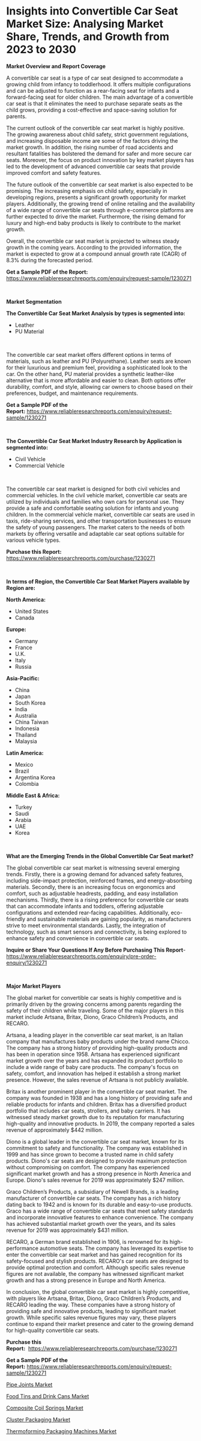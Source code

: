 <p><h1>Insights into Convertible Car Seat Market Size: Analysing Market Share, Trends, and Growth from 2023 to 2030</h1></p><p><strong>Market Overview and Report Coverage</strong></p>
<p><p>A convertible car seat is a type of car seat designed to accommodate a growing child from infancy to toddlerhood. It offers multiple configurations and can be adjusted to function as a rear-facing seat for infants and a forward-facing seat for older children. The main advantage of a convertible car seat is that it eliminates the need to purchase separate seats as the child grows, providing a cost-effective and space-saving solution for parents.</p><p>The current outlook of the convertible car seat market is highly positive. The growing awareness about child safety, strict government regulations, and increasing disposable income are some of the factors driving the market growth. In addition, the rising number of road accidents and resultant fatalities has bolstered the demand for safer and more secure car seats. Moreover, the focus on product innovation by key market players has led to the development of advanced convertible car seats that provide improved comfort and safety features.</p><p>The future outlook of the convertible car seat market is also expected to be promising. The increasing emphasis on child safety, especially in developing regions, presents a significant growth opportunity for market players. Additionally, the growing trend of online retailing and the availability of a wide range of convertible car seats through e-commerce platforms are further expected to drive the market. Furthermore, the rising demand for luxury and high-end baby products is likely to contribute to the market growth.</p><p>Overall, the convertible car seat market is projected to witness steady growth in the coming years. According to the provided information, the market is expected to grow at a compound annual growth rate (CAGR) of 8.3% during the forecasted period.</p></p>
<p><strong>Get a Sample PDF of the Report:</strong> <a href="https://www.reliableresearchreports.com/enquiry/request-sample/1230271">https://www.reliableresearchreports.com/enquiry/request-sample/1230271</a></p>
<p>&nbsp;</p>
<p><strong>Market Segmentation</strong></p>
<p><strong>The Convertible Car Seat Market Analysis by types is segmented into:</strong></p>
<p><ul><li>Leather</li><li>PU Material</li></ul></p>
<p>&nbsp;</p>
<p><p>The convertible car seat market offers different options in terms of materials, such as leather and PU (Polyurethane). Leather seats are known for their luxurious and premium feel, providing a sophisticated look to the car. On the other hand, PU material provides a synthetic leather-like alternative that is more affordable and easier to clean. Both options offer durability, comfort, and style, allowing car owners to choose based on their preferences, budget, and maintenance requirements.</p></p>
<p><strong>Get a Sample PDF of the Report:</strong>&nbsp;<a href="https://www.reliableresearchreports.com/enquiry/request-sample/1230271">https://www.reliableresearchreports.com/enquiry/request-sample/1230271</a></p>
<p>&nbsp;</p>
<p><strong>The Convertible Car Seat Market Industry Research by Application is segmented into:</strong></p>
<p><ul><li>Civil Vehicle</li><li>Commercial Vehicle</li></ul></p>
<p>&nbsp;</p>
<p><p>The convertible car seat market is designed for both civil vehicles and commercial vehicles. In the civil vehicle market, convertible car seats are utilized by individuals and families who own cars for personal use. They provide a safe and comfortable seating solution for infants and young children. In the commercial vehicle market, convertible car seats are used in taxis, ride-sharing services, and other transportation businesses to ensure the safety of young passengers. The market caters to the needs of both markets by offering versatile and adaptable car seat options suitable for various vehicle types.</p></p>
<p><strong>Purchase this Report:</strong>&nbsp; <a href="https://www.reliableresearchreports.com/purchase/1230271">https://www.reliableresearchreports.com/purchase/1230271</a></p>
<p>&nbsp;</p>
<p><strong>In terms of Region, the Convertible Car Seat Market Players available by Region are:</strong></p>
<p>
    <p> <strong> North America: </strong>
        <ul>
            <li>United States</li>
            <li>Canada</li>
        </ul>
        </p> 
    <p> <strong> Europe: </strong>
        <ul>
            <li>Germany</li>
            <li>France</li>
            <li>U.K.</li>
            <li>Italy</li>
            <li>Russia</li>
        </ul>
        </p> 
    <p> <strong> Asia-Pacific: </strong>
        <ul>
            <li>China</li>
            <li>Japan</li>
            <li>South Korea</li>
            <li>India</li>
            <li>Australia</li>
            <li>China Taiwan</li>
            <li>Indonesia</li>
            <li>Thailand</li>
            <li>Malaysia</li>
        </ul>
        </p> 
    <p> <strong> Latin America: </strong>
        <ul>
            <li>Mexico</li>
            <li>Brazil</li>
            <li>Argentina Korea</li>
            <li>Colombia</li>
        </ul>
        </p> 
    <p> <strong> Middle East & Africa: </strong>
        <ul>
            <li>Turkey</li>
            <li>Saudi</li>
            <li>Arabia</li>
            <li>UAE</li>
            <li>Korea</li>
        </ul>
    </p>
    </p>
<p>&nbsp;</p>
<p><strong>What are the Emerging Trends in the Global Convertible Car Seat market?</strong></p>
<p><p>The global convertible car seat market is witnessing several emerging trends. Firstly, there is a growing demand for advanced safety features, including side-impact protection, reinforced frames, and energy-absorbing materials. Secondly, there is an increasing focus on ergonomics and comfort, such as adjustable headrests, padding, and easy installation mechanisms. Thirdly, there is a rising preference for convertible car seats that can accommodate infants and toddlers, offering adjustable configurations and extended rear-facing capabilities. Additionally, eco-friendly and sustainable materials are gaining popularity, as manufacturers strive to meet environmental standards. Lastly, the integration of technology, such as smart sensors and connectivity, is being explored to enhance safety and convenience in convertible car seats.</p></p>
<p><strong>Inquire or Share Your Questions If Any Before Purchasing This Report</strong>- <a href="https://www.reliableresearchreports.com/enquiry/pre-order-enquiry/1230271">https://www.reliableresearchreports.com/enquiry/pre-order-enquiry/1230271</a></p>
<p>&nbsp;</p>
<p><strong>Major Market Players</strong></p>
<p><p>The global market for convertible car seats is highly competitive and is primarily driven by the growing concerns among parents regarding the safety of their children while traveling. Some of the major players in this market include Artsana, Britax, Diono, Graco Children’s Products, and RECARO.</p><p>Artsana, a leading player in the convertible car seat market, is an Italian company that manufactures baby products under the brand name Chicco. The company has a strong history of providing high-quality products and has been in operation since 1958. Artsana has experienced significant market growth over the years and has expanded its product portfolio to include a wide range of baby care products. The company's focus on safety, comfort, and innovation has helped it establish a strong market presence. However, the sales revenue of Artsana is not publicly available.</p><p>Britax is another prominent player in the convertible car seat market. The company was founded in 1938 and has a long history of providing safe and reliable products for infants and children. Britax has a diversified product portfolio that includes car seats, strollers, and baby carriers. It has witnessed steady market growth due to its reputation for manufacturing high-quality and innovative products. In 2019, the company reported a sales revenue of approximately $442 million.</p><p>Diono is a global leader in the convertible car seat market, known for its commitment to safety and functionality. The company was established in 1999 and has since grown to become a trusted name in child safety products. Diono's car seats are designed to provide maximum protection without compromising on comfort. The company has experienced significant market growth and has a strong presence in North America and Europe. Diono's sales revenue for 2019 was approximately $247 million.</p><p>Graco Children’s Products, a subsidiary of Newell Brands, is a leading manufacturer of convertible car seats. The company has a rich history dating back to 1942 and is known for its durable and easy-to-use products. Graco has a wide range of convertible car seats that meet safety standards and incorporate innovative features to enhance convenience. The company has achieved substantial market growth over the years, and its sales revenue for 2019 was approximately $431 million.</p><p>RECARO, a German brand established in 1906, is renowned for its high-performance automotive seats. The company has leveraged its expertise to enter the convertible car seat market and has gained recognition for its safety-focused and stylish products. RECARO's car seats are designed to provide optimal protection and comfort. Although specific sales revenue figures are not available, the company has witnessed significant market growth and has a strong presence in Europe and North America.</p><p>In conclusion, the global convertible car seat market is highly competitive, with players like Artsana, Britax, Diono, Graco Children’s Products, and RECARO leading the way. These companies have a strong history of providing safe and innovative products, leading to significant market growth. While specific sales revenue figures may vary, these players continue to expand their market presence and cater to the growing demand for high-quality convertible car seats.</p></p>
<p><strong>Purchase this Report:</strong>&nbsp;&nbsp;<a href="https://www.reliableresearchreports.com/purchase/1230271">https://www.reliableresearchreports.com/purchase/1230271</a></p>
<p></p>
<p><strong>Get a Sample PDF of the Report:</strong>&nbsp;<a href="https://www.reliableresearchreports.com/enquiry/request-sample/1230271">https://www.reliableresearchreports.com/enquiry/request-sample/1230271</a></p>
<p><p><a href="https://www.linkedin.com/pulse/pipe-joints-market-share-amp-new-trends-analysis-report-type-cv31e/">Pipe Joints Market</a></p><p><a href="https://medium.com/@yvettelesch/food-tins-and-drink-cans-market-insight-market-trends-growth-forecasted-from-2023-to-2030-ecf431b8f0ef">Food Tins and Drink Cans Market</a></p><p><a href="https://github.com/gshchiplitsov/Market-Research-Report-List-1/blob/main/composite-coil-springs-market.md">Composite Coil Springs Market</a></p><p><a href="https://medium.com/@marlonblick/decoding-cluster-packaging-market-metrics-market-share-trends-and-growth-patterns-ab54ddc45231">Cluster Packaging Market</a></p><p><a href="https://www.linkedin.com/pulse/decoding-thermoforming-packaging-machines-market-deep-3sgte/">Thermoforming Packaging Machines Market</a></p></p>
